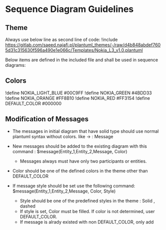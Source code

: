 # Sequence Diagram Guidelines

## Theme 
Always use below line as second line of code: 
!include https://gitlab.com/saeed.najafi.pl/plantuml_themes/-/raw/d4b848abdef7605d31c315630f596a490e1e066c/Templates/Nokia_L3_v1.0.plantuml

Below items are defined in the included file and shall be used in sequence diagrams:

## Colors
!define NOKIA_LIGHT_BLUE #00C9FF
!define NOKIA_GREEN #4BDD33
!define NOKIA_ORANGE #FF8B10
!define NOKIA_RED #FF3154
!define DEFAULT_COLOR #000000

## Modification of Messages
- The messages in initial diagram that have solid type should use normal plantuml syntax without colors. like <entity1> -> <entity2> : Message
- New messages should be added to the existing diagram with this command : $message(Entity_1,Entity_2,Message, <optional> Color)
    - Messages always must have only two participants or entities.
- Color should be one of the defined colors in the theme other than DEFAULT_COLOR
- If message style should be set use the following command: $message(Entity_1,Entity_2,Message, <optional> Color, <optional> Style)
    - Style should be one of the predefined styles in the theme : Solid , dashed
    - If style is set, Color must be filled. If color is not determined, user DEFAULT_COLOR.
    - If message is alrady existed with non DEFAULT_COLOR, only add <style> to the existing message. 
- If user asked to add a new box like alt,opt,par,loop, group user below style and chose a color from the theme for box and messages within box. Do not miss changing color of messages within the box.
    $setGroupColor(<color>)
    opt or alt or par or loop or group
      here messages should use this template with same color used in $setGroupColor : $message(Entity_1,Entity_2,Message, <optional> Color) 
    end
    $revertGroupColor()
- If user asked to add a new message within the box, use the following command, color should be same as in $setGroupColor
    $message(Entity_1,Entity_2,Message, <optional> Color)
- If box is created for existing messages, use the following command to update their colors , color should be same as in $setGroupColor
    $message(Entity_1,Entity_2,Message, <color>)
- if box is created in intial messages do not use $setGroupColor

- Never use direct labels for control flow boxes (opt, alt, loop, par). Instead, use the $condition() command whenever a label is required:
    
    **Syntax**: `$condition(entity, message, <optional> color)`
    
    **Rules**:
    - **entity**: Must be the first participant covered by the box from left side
    - **message**: The condition or description text
    - **color**: Optional. If not specified, omit this parameter entirely
    - **color**: If the box was created with $setGroupColor, use the same color here
    - **color**: If no specific color is determined, leave this parameter empty
    
    **Examples**:

    *Basic alt block with conditions without setting color:*
    ```
    alt 
        $condition(UserService, user is authenticated)
            $message(UserService, Database, "user is authenticated")
    else
        $condition(UserService, user not authenticated)
            $message(UserService, AuthService, "user not authenticated")
    end
    ```
    
    *Loop with color matching $setGroupColor:*
    ```
    $setGroupColor(NOKIA_GREEN)
    loop
        $condition(ProcessManager, while items remain, NOKIA_GREEN)
            $message(ProcessManager,  process next item, NOKIA_GREEN)
    end
    $revertGroupColor()
    ```
